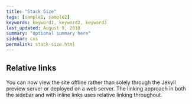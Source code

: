 ```yaml
---
title: "Stack Size"
tags: [sample1, sample2]
keywords: keyword1, keyword2, keyword3
last_updated: August 9, 2018
summary: "optional summary here"
sidebar: cxs
permalink: stack-size.html
---
```

## Relative links

You can now view the site offline rather than solely through the Jekyll preview server or deployed on a web server. The linking approach in both the sidebar and with inline links uses relative linking throughout.